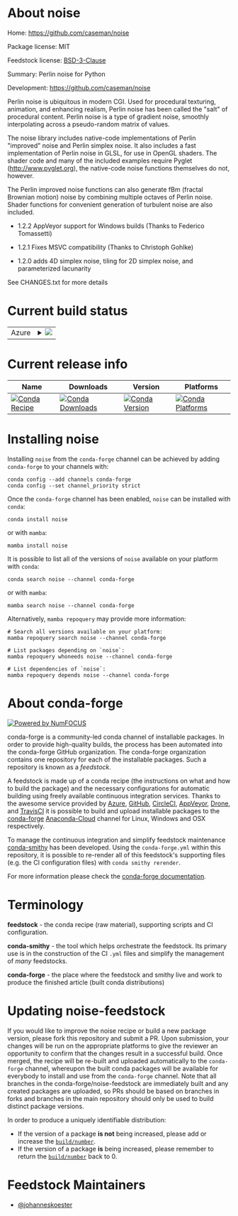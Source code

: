 About noise
===========

Home: https://github.com/caseman/noise

Package license: MIT

Feedstock license: [BSD-3-Clause](https://github.com/conda-forge/noise-feedstock/blob/main/LICENSE.txt)

Summary: Perlin noise for Python

Development: https://github.com/caseman/noise

Perlin noise is ubiquitous in modern CGI. Used for procedural texturing,
animation, and enhancing realism, Perlin noise has been called the "salt" of
procedural content. Perlin noise is a type of gradient noise, smoothly
interpolating across a pseudo-random matrix of values.

The noise library includes native-code implementations of Perlin "improved"
noise and Perlin simplex noise. It also includes a fast implementation of
Perlin noise in GLSL, for use in OpenGL shaders. The shader code and many of
the included examples require Pyglet (http://www.pyglet.org), the native-code
noise functions themselves do not, however.

The Perlin improved noise functions can also generate fBm (fractal Brownian
motion) noise by combining multiple octaves of Perlin noise. Shader functions
for convenient generation of turbulent noise are also included.

- 1.2.2 AppVeyor support for Windows builds (Thanks to Federico Tomassetti)

- 1.2.1 Fixes MSVC compatibility (Thanks to Christoph Gohlke)

- 1.2.0 adds 4D simplex noise, tiling for 2D simplex noise, 
  and parameterized lacunarity

See CHANGES.txt for more details

Current build status
====================


<table>
    
  <tr>
    <td>Azure</td>
    <td>
      <details>
        <summary>
          <a href="https://dev.azure.com/conda-forge/feedstock-builds/_build/latest?definitionId=691&branchName=main">
            <img src="https://dev.azure.com/conda-forge/feedstock-builds/_apis/build/status/noise-feedstock?branchName=main">
          </a>
        </summary>
        <table>
          <thead><tr><th>Variant</th><th>Status</th></tr></thead>
          <tbody><tr>
              <td>linux_64_python3.10.____cpython</td>
              <td>
                <a href="https://dev.azure.com/conda-forge/feedstock-builds/_build/latest?definitionId=691&branchName=main">
                  <img src="https://dev.azure.com/conda-forge/feedstock-builds/_apis/build/status/noise-feedstock?branchName=main&jobName=linux&configuration=linux_64_python3.10.____cpython" alt="variant">
                </a>
              </td>
            </tr><tr>
              <td>linux_64_python3.7.____cpython</td>
              <td>
                <a href="https://dev.azure.com/conda-forge/feedstock-builds/_build/latest?definitionId=691&branchName=main">
                  <img src="https://dev.azure.com/conda-forge/feedstock-builds/_apis/build/status/noise-feedstock?branchName=main&jobName=linux&configuration=linux_64_python3.7.____cpython" alt="variant">
                </a>
              </td>
            </tr><tr>
              <td>linux_64_python3.8.____73_pypy</td>
              <td>
                <a href="https://dev.azure.com/conda-forge/feedstock-builds/_build/latest?definitionId=691&branchName=main">
                  <img src="https://dev.azure.com/conda-forge/feedstock-builds/_apis/build/status/noise-feedstock?branchName=main&jobName=linux&configuration=linux_64_python3.8.____73_pypy" alt="variant">
                </a>
              </td>
            </tr><tr>
              <td>linux_64_python3.8.____cpython</td>
              <td>
                <a href="https://dev.azure.com/conda-forge/feedstock-builds/_build/latest?definitionId=691&branchName=main">
                  <img src="https://dev.azure.com/conda-forge/feedstock-builds/_apis/build/status/noise-feedstock?branchName=main&jobName=linux&configuration=linux_64_python3.8.____cpython" alt="variant">
                </a>
              </td>
            </tr><tr>
              <td>linux_64_python3.9.____73_pypy</td>
              <td>
                <a href="https://dev.azure.com/conda-forge/feedstock-builds/_build/latest?definitionId=691&branchName=main">
                  <img src="https://dev.azure.com/conda-forge/feedstock-builds/_apis/build/status/noise-feedstock?branchName=main&jobName=linux&configuration=linux_64_python3.9.____73_pypy" alt="variant">
                </a>
              </td>
            </tr><tr>
              <td>linux_64_python3.9.____cpython</td>
              <td>
                <a href="https://dev.azure.com/conda-forge/feedstock-builds/_build/latest?definitionId=691&branchName=main">
                  <img src="https://dev.azure.com/conda-forge/feedstock-builds/_apis/build/status/noise-feedstock?branchName=main&jobName=linux&configuration=linux_64_python3.9.____cpython" alt="variant">
                </a>
              </td>
            </tr><tr>
              <td>osx_64_python3.10.____cpython</td>
              <td>
                <a href="https://dev.azure.com/conda-forge/feedstock-builds/_build/latest?definitionId=691&branchName=main">
                  <img src="https://dev.azure.com/conda-forge/feedstock-builds/_apis/build/status/noise-feedstock?branchName=main&jobName=osx&configuration=osx_64_python3.10.____cpython" alt="variant">
                </a>
              </td>
            </tr><tr>
              <td>osx_64_python3.7.____cpython</td>
              <td>
                <a href="https://dev.azure.com/conda-forge/feedstock-builds/_build/latest?definitionId=691&branchName=main">
                  <img src="https://dev.azure.com/conda-forge/feedstock-builds/_apis/build/status/noise-feedstock?branchName=main&jobName=osx&configuration=osx_64_python3.7.____cpython" alt="variant">
                </a>
              </td>
            </tr><tr>
              <td>osx_64_python3.8.____73_pypy</td>
              <td>
                <a href="https://dev.azure.com/conda-forge/feedstock-builds/_build/latest?definitionId=691&branchName=main">
                  <img src="https://dev.azure.com/conda-forge/feedstock-builds/_apis/build/status/noise-feedstock?branchName=main&jobName=osx&configuration=osx_64_python3.8.____73_pypy" alt="variant">
                </a>
              </td>
            </tr><tr>
              <td>osx_64_python3.8.____cpython</td>
              <td>
                <a href="https://dev.azure.com/conda-forge/feedstock-builds/_build/latest?definitionId=691&branchName=main">
                  <img src="https://dev.azure.com/conda-forge/feedstock-builds/_apis/build/status/noise-feedstock?branchName=main&jobName=osx&configuration=osx_64_python3.8.____cpython" alt="variant">
                </a>
              </td>
            </tr><tr>
              <td>osx_64_python3.9.____73_pypy</td>
              <td>
                <a href="https://dev.azure.com/conda-forge/feedstock-builds/_build/latest?definitionId=691&branchName=main">
                  <img src="https://dev.azure.com/conda-forge/feedstock-builds/_apis/build/status/noise-feedstock?branchName=main&jobName=osx&configuration=osx_64_python3.9.____73_pypy" alt="variant">
                </a>
              </td>
            </tr><tr>
              <td>osx_64_python3.9.____cpython</td>
              <td>
                <a href="https://dev.azure.com/conda-forge/feedstock-builds/_build/latest?definitionId=691&branchName=main">
                  <img src="https://dev.azure.com/conda-forge/feedstock-builds/_apis/build/status/noise-feedstock?branchName=main&jobName=osx&configuration=osx_64_python3.9.____cpython" alt="variant">
                </a>
              </td>
            </tr><tr>
              <td>osx_arm64_python3.10.____cpython</td>
              <td>
                <a href="https://dev.azure.com/conda-forge/feedstock-builds/_build/latest?definitionId=691&branchName=main">
                  <img src="https://dev.azure.com/conda-forge/feedstock-builds/_apis/build/status/noise-feedstock?branchName=main&jobName=osx&configuration=osx_arm64_python3.10.____cpython" alt="variant">
                </a>
              </td>
            </tr><tr>
              <td>osx_arm64_python3.8.____cpython</td>
              <td>
                <a href="https://dev.azure.com/conda-forge/feedstock-builds/_build/latest?definitionId=691&branchName=main">
                  <img src="https://dev.azure.com/conda-forge/feedstock-builds/_apis/build/status/noise-feedstock?branchName=main&jobName=osx&configuration=osx_arm64_python3.8.____cpython" alt="variant">
                </a>
              </td>
            </tr><tr>
              <td>osx_arm64_python3.9.____cpython</td>
              <td>
                <a href="https://dev.azure.com/conda-forge/feedstock-builds/_build/latest?definitionId=691&branchName=main">
                  <img src="https://dev.azure.com/conda-forge/feedstock-builds/_apis/build/status/noise-feedstock?branchName=main&jobName=osx&configuration=osx_arm64_python3.9.____cpython" alt="variant">
                </a>
              </td>
            </tr><tr>
              <td>win_64_python3.10.____cpython</td>
              <td>
                <a href="https://dev.azure.com/conda-forge/feedstock-builds/_build/latest?definitionId=691&branchName=main">
                  <img src="https://dev.azure.com/conda-forge/feedstock-builds/_apis/build/status/noise-feedstock?branchName=main&jobName=win&configuration=win_64_python3.10.____cpython" alt="variant">
                </a>
              </td>
            </tr><tr>
              <td>win_64_python3.7.____cpython</td>
              <td>
                <a href="https://dev.azure.com/conda-forge/feedstock-builds/_build/latest?definitionId=691&branchName=main">
                  <img src="https://dev.azure.com/conda-forge/feedstock-builds/_apis/build/status/noise-feedstock?branchName=main&jobName=win&configuration=win_64_python3.7.____cpython" alt="variant">
                </a>
              </td>
            </tr><tr>
              <td>win_64_python3.8.____73_pypy</td>
              <td>
                <a href="https://dev.azure.com/conda-forge/feedstock-builds/_build/latest?definitionId=691&branchName=main">
                  <img src="https://dev.azure.com/conda-forge/feedstock-builds/_apis/build/status/noise-feedstock?branchName=main&jobName=win&configuration=win_64_python3.8.____73_pypy" alt="variant">
                </a>
              </td>
            </tr><tr>
              <td>win_64_python3.8.____cpython</td>
              <td>
                <a href="https://dev.azure.com/conda-forge/feedstock-builds/_build/latest?definitionId=691&branchName=main">
                  <img src="https://dev.azure.com/conda-forge/feedstock-builds/_apis/build/status/noise-feedstock?branchName=main&jobName=win&configuration=win_64_python3.8.____cpython" alt="variant">
                </a>
              </td>
            </tr><tr>
              <td>win_64_python3.9.____73_pypy</td>
              <td>
                <a href="https://dev.azure.com/conda-forge/feedstock-builds/_build/latest?definitionId=691&branchName=main">
                  <img src="https://dev.azure.com/conda-forge/feedstock-builds/_apis/build/status/noise-feedstock?branchName=main&jobName=win&configuration=win_64_python3.9.____73_pypy" alt="variant">
                </a>
              </td>
            </tr><tr>
              <td>win_64_python3.9.____cpython</td>
              <td>
                <a href="https://dev.azure.com/conda-forge/feedstock-builds/_build/latest?definitionId=691&branchName=main">
                  <img src="https://dev.azure.com/conda-forge/feedstock-builds/_apis/build/status/noise-feedstock?branchName=main&jobName=win&configuration=win_64_python3.9.____cpython" alt="variant">
                </a>
              </td>
            </tr>
          </tbody>
        </table>
      </details>
    </td>
  </tr>
</table>

Current release info
====================

| Name | Downloads | Version | Platforms |
| --- | --- | --- | --- |
| [![Conda Recipe](https://img.shields.io/badge/recipe-noise-green.svg)](https://anaconda.org/conda-forge/noise) | [![Conda Downloads](https://img.shields.io/conda/dn/conda-forge/noise.svg)](https://anaconda.org/conda-forge/noise) | [![Conda Version](https://img.shields.io/conda/vn/conda-forge/noise.svg)](https://anaconda.org/conda-forge/noise) | [![Conda Platforms](https://img.shields.io/conda/pn/conda-forge/noise.svg)](https://anaconda.org/conda-forge/noise) |

Installing noise
================

Installing `noise` from the `conda-forge` channel can be achieved by adding `conda-forge` to your channels with:

```
conda config --add channels conda-forge
conda config --set channel_priority strict
```

Once the `conda-forge` channel has been enabled, `noise` can be installed with `conda`:

```
conda install noise
```

or with `mamba`:

```
mamba install noise
```

It is possible to list all of the versions of `noise` available on your platform with `conda`:

```
conda search noise --channel conda-forge
```

or with `mamba`:

```
mamba search noise --channel conda-forge
```

Alternatively, `mamba repoquery` may provide more information:

```
# Search all versions available on your platform:
mamba repoquery search noise --channel conda-forge

# List packages depending on `noise`:
mamba repoquery whoneeds noise --channel conda-forge

# List dependencies of `noise`:
mamba repoquery depends noise --channel conda-forge
```


About conda-forge
=================

[![Powered by
NumFOCUS](https://img.shields.io/badge/powered%20by-NumFOCUS-orange.svg?style=flat&colorA=E1523D&colorB=007D8A)](https://numfocus.org)

conda-forge is a community-led conda channel of installable packages.
In order to provide high-quality builds, the process has been automated into the
conda-forge GitHub organization. The conda-forge organization contains one repository
for each of the installable packages. Such a repository is known as a *feedstock*.

A feedstock is made up of a conda recipe (the instructions on what and how to build
the package) and the necessary configurations for automatic building using freely
available continuous integration services. Thanks to the awesome service provided by
[Azure](https://azure.microsoft.com/en-us/services/devops/), [GitHub](https://github.com/),
[CircleCI](https://circleci.com/), [AppVeyor](https://www.appveyor.com/),
[Drone](https://cloud.drone.io/welcome), and [TravisCI](https://travis-ci.com/)
it is possible to build and upload installable packages to the
[conda-forge](https://anaconda.org/conda-forge) [Anaconda-Cloud](https://anaconda.org/)
channel for Linux, Windows and OSX respectively.

To manage the continuous integration and simplify feedstock maintenance
[conda-smithy](https://github.com/conda-forge/conda-smithy) has been developed.
Using the ``conda-forge.yml`` within this repository, it is possible to re-render all of
this feedstock's supporting files (e.g. the CI configuration files) with ``conda smithy rerender``.

For more information please check the [conda-forge documentation](https://conda-forge.org/docs/).

Terminology
===========

**feedstock** - the conda recipe (raw material), supporting scripts and CI configuration.

**conda-smithy** - the tool which helps orchestrate the feedstock.
                   Its primary use is in the construction of the CI ``.yml`` files
                   and simplify the management of *many* feedstocks.

**conda-forge** - the place where the feedstock and smithy live and work to
                  produce the finished article (built conda distributions)


Updating noise-feedstock
========================

If you would like to improve the noise recipe or build a new
package version, please fork this repository and submit a PR. Upon submission,
your changes will be run on the appropriate platforms to give the reviewer an
opportunity to confirm that the changes result in a successful build. Once
merged, the recipe will be re-built and uploaded automatically to the
`conda-forge` channel, whereupon the built conda packages will be available for
everybody to install and use from the `conda-forge` channel.
Note that all branches in the conda-forge/noise-feedstock are
immediately built and any created packages are uploaded, so PRs should be based
on branches in forks and branches in the main repository should only be used to
build distinct package versions.

In order to produce a uniquely identifiable distribution:
 * If the version of a package **is not** being increased, please add or increase
   the [``build/number``](https://docs.conda.io/projects/conda-build/en/latest/resources/define-metadata.html#build-number-and-string).
 * If the version of a package **is** being increased, please remember to return
   the [``build/number``](https://docs.conda.io/projects/conda-build/en/latest/resources/define-metadata.html#build-number-and-string)
   back to 0.

Feedstock Maintainers
=====================

* [@johanneskoester](https://github.com/johanneskoester/)

